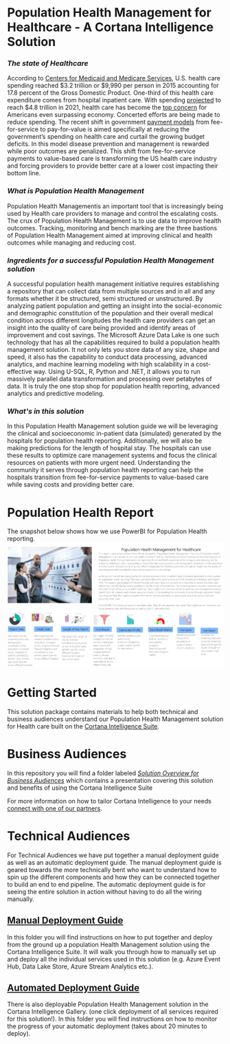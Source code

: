 # Population Health Management for Healthcare - A Cortana Intelligence Solution

### ***The state of Healthcare***
According to [Centers for Medicaid and Medicare Services](https://www.cms.gov/research-statistics-data-and-systems/statistics-trends-and-reports/nationalhealthexpenddata/nationalhealthaccountshistorical.html), U.S. health care spending reached $3.2 trillion or $9,990 per person in 2015 accounting for 17.8 percent of the Gross Domestic Product. One-third of this health care expenditure comes from hospital inpatient care. With spending [projected](https://www.cms.gov/research-statistics-data-and-systems/statistics-trends-and-reports/medicare-provider-charge-data/downloads/publiccomments.pdf) to reach $4.8 trillion in 2021, health care has become the [top concern](http://big.assets.huffingtonpost.com/tabsHPTrumpIssues20170320.pdf) for Americans even surpassing economy. Concerted efforts are being made to reduce spending. The recent shift in government [payment models](https://www.healthcatalyst.com/hospital-transitioning-fee-for-service-value-based-reimbursements) from fee-for-service to pay-for-value is aimed specifically at reducing the government’s spending on health care and curtail the growing budget deficits. In this model disease prevention and management is rewarded while poor outcomes are penalized. This shift from fee-for-service payments to value-based care is transforming the US health care industry and forcing providers to provide better care at a lower cost impacting their bottom line. 

### ***What is Population Health Management*** 

Population Health Managementis an important tool that is increasingly being used by Health care providers to manage and control the escalating costs. The crux of Population Health Management is to use data to improve health outcomes. Tracking, monitoring and bench marking are the three bastions of Population Health Management aimed at improving clinical and health outcomes while managing and reducing cost. 

### ***Ingredients for a successful Population Health Management solution***
 
A successful population health management initiative requires establishing a repository that can collect data from multiple sources and in all and any formats whether it be structured, semi structured or unstructured. By analyzing patient population and getting an insight into the social-economic and demographic constitution of the population and their overall medical condition across different longitudes the health care providers can get an insight into the quality of care being provided and identify areas of improvement and cost savings. The Microsoft Azure Data Lake is one such technology that has all the capabilities required to build a population health management solution. It not only lets you store data of any size, shape and speed, it also has the capability to conduct data processing, advanced analytics, and machine learning modeling with high scalability in a cost-effective way. Using U-SQL, R, Python and .NET, it allows you to run massively parallel data transformation and processing over petabytes of data. It is truly the one stop shop for population health reporting, advanced analytics and predictive modeling. 

### ***What's in this solution***

In this Population Health Management solution guide we will be leveraging the clinical and socioeconomic in-patient data (simulated) generated by the hospitals for population health reporting. Additionally, we will also be making predictions for the length of hospital stay. The hospitals can use these results to optimize care management systems and focus the clinical resources on patients with more urgent need. Understanding the community it serves through population health reporting can help the hospitals transition from fee-for-service payments to value-based care while saving costs and providing better care.

# Population Health Report

<p>The snapshot below shows how we use PowerBI for Population Health reporting.
<a href="https://github.com/Azure/cortana-intelligence-churn-prediction-solution/blob/master/Technical%20Deployment%20Guide/media/customer-churn-dashboard-2.png" target="_blank"><img src="https://github.com/Azure/cortana-intelligence-population-health-management/blob/master/ManualDeploymentGuide/media/PHMmainpage.PNG?raw=true" alt="Insights" style="max-width:100%;"></a></p>

# Getting Started #

This solution package contains materials to help both technical and business audiences understand our Population Health Management solution for Health care built on the [Cortana Intelligence Suite](https://www.microsoft.com/en-us/server-cloud/cortana-intelligence-suite/Overview.aspx).

# Business Audiences

In this repository you will find a folder labeled [*Solution Overview for Business Audiences*](https://github.com/Azure/cortana-intelligence-population-health-management/tree/master/SolutionOverviewforBusinessAudiences) which contains a  presentation covering this solution and benefits of using the Cortana Intelligence Suite

For more information on how to tailor Cortana Intelligence to your needs [connect with one of our partners](http://aka.ms/CISFindPartner).

# Technical Audiences

For Technical Audiences we have put together a manual deployment guide as well as an automatic deployment guide. The manual deployment guide is geared towards the more technically bent who want to understand how to spin up the different components and how they can be connected together to build an end to end pipeline. The automatic deployment guide is for seeing the entire solution in action without having to do all the wiring manually. 

## [Manual Deployment Guide](https://github.com/Azure/cortana-intelligence-population-health-management/tree/master/ManualDeploymentGuide)
In this folder you will find instructions on how to put together and deploy from the ground up a population Health Management solution using the Cortana Intelligence Suite.  It will walk you through how to manually set up and deploy all the individual services used in this solution (e.g. Azure Event Hub, Data Lake Store, Azure Stream Analytics etc.). 


## [Automated Deployment Guide](https://github.com/Azure/cortana-intelligence-population-health-management/tree/master/AutomatedDeploymentGuide)
There is also deployable Population Health Management solution in the Cortana Intelligence Gallery. (one click deployment of all services required for this solution!). In this folder you will find instructions on how to monitor the progress of your automatic deployment (takes about 20 minutes to deploy). 
 